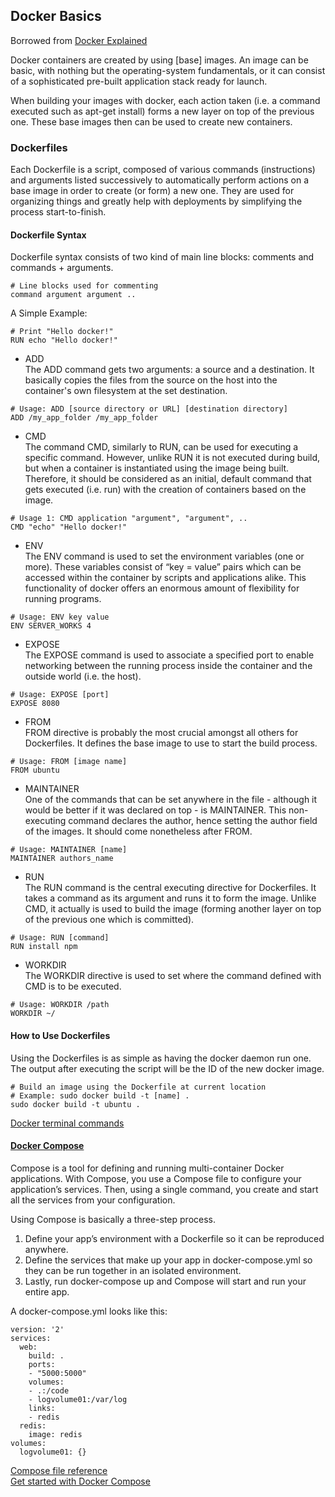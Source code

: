 ## Docker Basics
Borrowed from [Docker Explained](https://www.digitalocean.com/community/tutorials/docker-explained-using-dockerfiles-to-automate-building-of-images)

Docker containers are created by using [base] images. An image can be basic, with nothing but the operating-system fundamentals, or it can consist of a sophisticated pre-built application stack ready for launch.

When building your images with docker, each action taken (i.e. a command executed such as apt-get install) forms a new layer on top of the previous one. These base images then can be used to create new containers.

### Dockerfiles
Each Dockerfile is a script, composed of various commands (instructions) and arguments listed successively to automatically perform actions on a base image in order to create (or form) a new one. They are used for organizing things and greatly help with deployments by simplifying the process start-to-finish.
#### Dockerfile Syntax
Dockerfile syntax consists of two kind of main line blocks: comments and commands + arguments.
```
# Line blocks used for commenting
command argument argument ..
```
A Simple Example:
```
# Print "Hello docker!"
RUN echo "Hello docker!"
```

* ADD   
The ADD command gets two arguments: a source and a destination. It basically copies the files from the source on the host into the container's own filesystem at the set destination.
```
# Usage: ADD [source directory or URL] [destination directory]
ADD /my_app_folder /my_app_folder
```

* CMD   
The command CMD, similarly to RUN, can be used for executing a specific command. However, unlike RUN it is not executed during build, but when a container is instantiated using the image being built. Therefore, it should be considered as an initial, default command that gets executed (i.e. run) with the creation of containers based on the image.
```
# Usage 1: CMD application "argument", "argument", ..
CMD "echo" "Hello docker!"
```

* ENV   
The ENV command is used to set the environment variables (one or more). These variables consist of “key = value” pairs which can be accessed within the container by scripts and applications alike. This functionality of docker offers an enormous amount of flexibility for running programs.
```
# Usage: ENV key value
ENV SERVER_WORKS 4
```

* EXPOSE   
The EXPOSE command is used to associate a specified port to enable networking between the running process inside the container and the outside world (i.e. the host).
```
# Usage: EXPOSE [port]
EXPOSE 8080
```

* FROM   
FROM directive is probably the most crucial amongst all others for Dockerfiles. It defines the base image to use to start the build process.
```
# Usage: FROM [image name]
FROM ubuntu
```

* MAINTAINER   
One of the commands that can be set anywhere in the file - although it would be better if it was declared on top - is MAINTAINER. This non-executing command declares the author, hence setting the author field of the images. It should come nonetheless after FROM.
```
# Usage: MAINTAINER [name]
MAINTAINER authors_name
```

* RUN   
The RUN command is the central executing directive for Dockerfiles. It takes a command as its argument and runs it to form the image. Unlike CMD, it actually is used to build the image (forming another layer on top of the previous one which is committed).
```
# Usage: RUN [command]
RUN install npm
```

* WORKDIR   
The WORKDIR directive is used to set where the command defined with CMD is to be executed.
```
# Usage: WORKDIR /path
WORKDIR ~/
```

#### How to Use Dockerfiles
Using the Dockerfiles is as simple as having the docker daemon run one. The output after executing the script will be the ID of the new docker image.
```
# Build an image using the Dockerfile at current location
# Example: sudo docker build -t [name] .
sudo docker build -t ubuntu .   
```
[Docker terminal commands](https://docs.docker.com/engine/reference/commandline/)

#### [Docker Compose](https://docs.docker.com/compose/overview/)
Compose is a tool for defining and running multi-container Docker applications. With Compose, you use a Compose file to configure your application’s services. Then, using a single command, you create and start all the services from your configuration.

Using Compose is basically a three-step process.

1. Define your app’s environment with a Dockerfile so it can be reproduced anywhere.
2. Define the services that make up your app in docker-compose.yml so they can be run together in an isolated environment.
3. Lastly, run docker-compose up and Compose will start and run your entire app.

A docker-compose.yml looks like this:
```
version: '2'
services:
  web:
    build: .
    ports:
    - "5000:5000"
    volumes:
    - .:/code
    - logvolume01:/var/log
    links:
    - redis
  redis:
    image: redis
volumes:
  logvolume01: {}
```

[Compose file reference](https://docs.docker.com/compose/compose-file/)   
[Get started with Docker Compose](https://docs.docker.com/compose/gettingstarted/)
